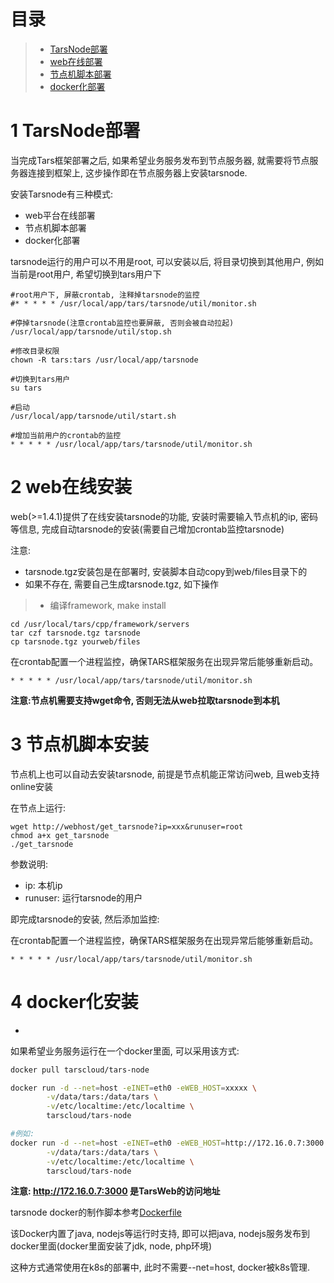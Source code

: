 
# 目录
> * [TarsNode部署](#chapter-1)
> * [web在线部署](#chapter-2)
> * [节点机脚本部署](#chapter-3)
> * [docker化部署](#chapter-4)

# 1 <a id="chapter-1"></a>TarsNode部署

当完成Tars框架部署之后, 如果希望业务服务发布到节点服务器, 就需要将节点服务器连接到框架上, 这步操作即在节点服务器上安装tarsnode.

安装Tarsnode有三种模式:
- web平台在线部署
- 节点机脚本部署
- docker化部署

tarsnode运行的用户可以不用是root, 可以安装以后, 将目录切换到其他用户, 例如当前是root用户, 希望切换到tars用户下

```
#root用户下, 屏蔽crontab, 注释掉tarsnode的监控
#* * * * * /usr/local/app/tars/tarsnode/util/monitor.sh

#停掉tarsnode(注意crontab监控也要屏蔽, 否则会被自动拉起)
/usr/local/app/tarsnode/util/stop.sh

#修改目录权限
chown -R tars:tars /usr/local/app/tarsnode

#切换到tars用户
su tars

#启动
/usr/local/app/tarsnode/util/start.sh

#增加当前用户的crontab的监控
* * * * * /usr/local/app/tars/tarsnode/util/monitor.sh
```

# 2 <a id="chapter-2"></a>web在线安装

web(>=1.4.1)提供了在线安装tarsnode的功能, 安装时需要输入节点机的ip, 密码等信息, 完成自动tarsnode的安装(需要自己增加crontab监控tarsnode)

注意:
- tarsnode.tgz安装包是在部署时, 安装脚本自动copy到web/files目录下的
- 如果不存在, 需要自己生成tarsnode.tgz, 如下操作
>- 编译framework, make install
```
cd /usr/local/tars/cpp/framework/servers
tar czf tarsnode.tgz tarsnode
cp tarsnode.tgz yourweb/files
```

在crontab配置一个进程监控，确保TARS框架服务在出现异常后能够重新启动。
```
* * * * * /usr/local/app/tars/tarsnode/util/monitor.sh
```

**注意:节点机需要支持wget命令, 否则无法从web拉取tarsnode到本机**

# 3 <a id="chapter-3"></a>节点机脚本安装

节点机上也可以自动去安装tarsnode, 前提是节点机能正常访问web, 且web支持online安装

在节点上运行:
```
wget http://webhost/get_tarsnode?ip=xxx&runuser=root
chmod a+x get_tarsnode
./get_tarsnode
```

参数说明:
- ip: 本机ip
- runuser: 运行tarsnode的用户

即完成tarsnode的安装, 然后添加监控:

在crontab配置一个进程监控，确保TARS框架服务在出现异常后能够重新启动。
```
* * * * * /usr/local/app/tars/tarsnode/util/monitor.sh
```

# 4 <a id="chapter-4"></a>docker化安装

- 
如果希望业务服务运行在一个docker里面, 可以采用该方式:

```sh
docker pull tarscloud/tars-node
```

```sh
docker run -d --net=host -eINET=eth0 -eWEB_HOST=xxxxx \
        -v/data/tars:/data/tars \
        -v/etc/localtime:/etc/localtime \
        tarscloud/tars-node

#例如:
docker run -d --net=host -eINET=eth0 -eWEB_HOST=http://172.16.0.7:3000 \
        -v/data/tars:/data/tars \
        -v/etc/localtime:/etc/localtime \
        tarscloud/tars-node        
```

**注意: http://172.16.0.7:3000 是TarsWeb的访问地址**

tarsnode docker的制作脚本参考[Dockerfile](https://github.com/TarsCloud/TarsDocker/blob/master/tarsnode/Dockerfile)

该Docker内置了java, nodejs等运行时支持, 即可以把java, nodejs服务发布到docker里面(docker里面安装了jdk, node, php环境)

这种方式通常使用在k8s的部署中, 此时不需要--net=host, docker被k8s管理.

